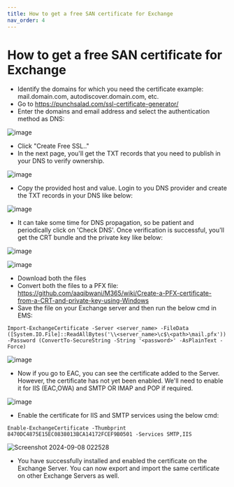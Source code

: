 ```yaml
---
title: How to get a free SAN certificate for Exchange
nav_order: 4
---
```

# How to get a free SAN certificate for Exchange


* Identify the domains for which you need the certificate example: mail.domain.com, autodiscover.domain.com, etc.
* Go to https://punchsalad.com/ssl-certificate-generator/
* Enter the domains and email address and select the authentication method as DNS:

![image](https://github.com/user-attachments/assets/ddb078f9-179c-47b9-81d9-7bb9eb82bc0e)

* Click "Create Free SSL.."
* In the next page, you'll get the TXT records that you need to publish in your DNS to verify ownership.

![image](https://github.com/user-attachments/assets/a07e1fdf-9452-48a8-8d47-bd873be666bc)

* Copy the provided host and value. Login to you DNS provider and create the TXT records in your DNS like below:

![image](https://github.com/user-attachments/assets/1d094678-35bc-434b-a346-31a5f0884df1)

* It can take some time for DNS propagation, so be patient and periodically click on 'Check DNS'. Once verification is successful, you'll get the CRT bundle and the private key like below:

![image](https://github.com/user-attachments/assets/c1d71a44-6e2a-4fb6-bc8d-40d63d8c22bf)

![image](https://github.com/user-attachments/assets/0c797965-58af-4468-ab5a-c40957dcca6b)

* Download both the files
* Convert both the files to a PFX file: https://github.com/aaqibwani/M365/wiki/Create-a-PFX-certificate-from-a-CRT-and-private-key-using-Windows
* Save the file on your Exchange server and then run the below cmd in EMS: 

`Import-ExchangeCertificate -Server <server_name> -FileData ([System.IO.File]::ReadAllBytes('\\<server_name>\c$\<path>\mail.pfx')) -Password (ConvertTo-SecureString -String '<password>' -AsPlainText -Force)`

![image](https://github.com/user-attachments/assets/d813e7af-f7f8-41c9-aa99-c98809bf3c3f)

* Now if you go to EAC, you can see the certificate added to the Server. However, the certificate has not yet been enabled. We'll need to enable it for IIS (EAC,OWA) and SMTP OR IMAP and POP if required. 

![image](https://github.com/user-attachments/assets/6b3e7d8e-c05d-4bbd-8bff-4469c8b13d21)

* Enable the certificate for IIS and SMTP services using the below cmd:

`Enable-ExchangeCertificate -Thumbprint 8470DC4875E15EC0838013BCA14172FCEF9B0501 -Services SMTP,IIS`

![Screenshot 2024-09-08 022528](https://github.com/user-attachments/assets/98556073-a894-44f8-bbb8-b28443799f3d)

* You have successfully installed and enabled the certificate on the Exchange Server. You can now export and import the same certificate on other Exchange Servers as well. 
